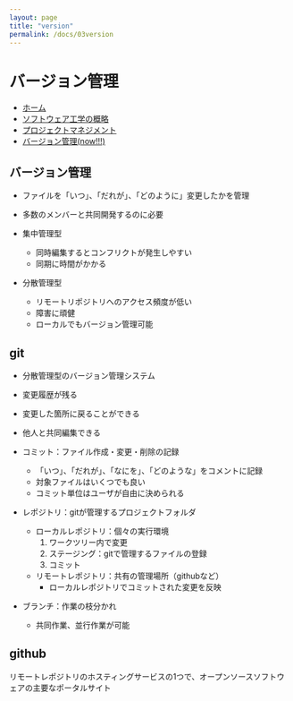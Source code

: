 ```yaml
---
layout: page
title: "version"
permalink: /docs/03version
---
```


# バージョン管理

- [ホーム](/docs)
- [ソフトウェア工学の概略](/docs/01outline)
- [プロジェクトマネジメント](/docs/02project)
- [バージョン管理(now!!!)](/docs/03version)

## バージョン管理
- ファイルを「いつ」、「だれが」、「どのように」変更したかを管理
- 多数のメンバーと共同開発するのに必要

- 集中管理型
    - 同時編集するとコンフリクトが発生しやすい
    - 同期に時間がかかる
- 分散管理型
    - リモートリポジトリへのアクセス頻度が低い
    - 障害に頑健
    - ローカルでもバージョン管理可能

## git
- 分散管理型のバージョン管理システム
- 変更履歴が残る
- 変更した箇所に戻ることができる
- 他人と共同編集できる

- コミット：ファイル作成・変更・削除の記録
    - 「いつ」、「だれが」、「なにを」、「どのような」をコメントに記録
    - 対象ファイルはいくつでも良い
    - コミット単位はユーザが自由に決められる

- レポジトリ：gitが管理するプロジェクトフォルダ
    - ローカルレポジトリ：個々の実行環境
        1. ワークツリー内で変更
        2. ステージング：gitで管理するファイルの登録
        3. コミット
    - リモートレポジトリ：共有の管理場所（githubなど）
        - ローカルレポジトリでコミットされた変更を反映

- ブランチ：作業の枝分かれ
    - 共同作業、並行作業が可能

## github
リモートレポジトリのホスティングサービスの1つで、オープンソースソフトウェアの主要なポータルサイト